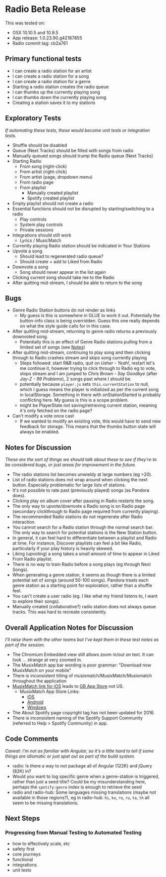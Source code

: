# Radio Beta Release

This was tested on:
* OSX 10.10.5 and 10.9.5
* App release: 1.0.23.90.g42187855
* Radio commit tag: cb2a761

## Primary functional tests

* I can create a radio station for an artist
* I can create a radio station for a song
* I can create a radio station for a genre
* Starting a radio station creates the radio queue
* I can thumbs up the currently playing song
* I can thumbs down the currently playing song
* Creating a station saves it to my stations

## Exploratory Tests

*If automating these tests, these would become unit tests or integration tests.*

* Shuffle should be disabled
* Queue (Next Tracks) should be filled with songs from radio
* Manually queued songs should trump the Radio queue (Next Tracks)
* Starting Radio
    * From song (right-click)
    * From artist (right-click)
    * From artist (page, dropdown menu)
    * From radio page
    * From playlist
        * Manually created playlist
        * Spotify created playlist
* Empty playlist should not create a radio
* Essential functions should not be disrupted by starting/switching to a radio
  * Play controls
  * System play controls
  * Private sessions
* Integrations should still work
  * Lyrics / MusicMatch
* Currently playing Radio station should be indicated in Your Stations
* Upvote a song
    - Should lead to regenerated radio queue?
    - Should create + add to Liked from Radio
* Downvote a song
    - Song should never appear in the list again
* Clicking current song should take me to the Radio
* After quitting mid-stream, I should be able to return to the song


## Bugs

* Genre Radio Station buttons do not render as links
    - My guess is this is somewhere in GLUE to work it out. Potentially the button-info class is being overridden. Guess this one really depends on what the style guide calls for in this case.
* After quitting mid-stream, returning to genre radio returns a previously downvoted song.
    - Potentially this is an effect of Genre Radio stations pulling from a limited set of songs (see [Notes](#notes-for-discussion))
* After quitting mid-stream, continuing to play song and then clicking through to Radio crashes stream and skips song currently playing
    - Steps followed: start R&B radio, quit on *Usher - Yeah!*, restart let's me continue it, however trying to click through to Radio eg to vote, stops stream and I am jumped to *Chris Brown - Say Goodbye* (after *Jay-Z - 99 Problems*), 2 songs past where I should be.
    - potentially because `player.js` sets `this.currentStation` to null, which I guess means the player is initialized as per the current song in localStorage. Something in there with onStationStarted is probably conflicting here. My guess is this is a scope problem.
    - might be PlayerState not saving/retrieving current station, meaning it's only fetched on the radio page?
* Can't modify a vote once cast
    - If we wanted to modify an existing vote, this would have to send new feedback for storage. This means that the thumbs button state will always be enabled.

## Notes for Discussion

*These are the sort of things we should talk about these to see if they're to be considered bugs, or just areas for improvement in the future.*

* The radio stations list becomes unwieldy at large numbers (eg >20).
* List of radio stations does not wrap around when clicking the next button. Especially problematic for large lists of stations.
* It's not possible to rate past (previously played) songs (as Pandora does).
* Clicking play on album cover after pausing in Radio restarts the song.
* The only way to upvote/downvote a Radio song is on Radio page (secondary clickthrough to Radio page required from currently playing).
* The recommended Radio stations do not regenerate after Radio interaction.
* You cannot search for a Radio station through the normal search bar. The only way to search for potential stations is the New Station button.
* In general, it can feel hard to differentiate between a playlist and Radio at time. For instance, Discover playlists can feel a bit like Radio, particularly if your play history is heavily skewed.
* Liking (upvoting) a song takes a small amount of time to appear in Liked From Radio playlist.
* There is no way to train Radio before a song plays (eg through Next Songs).
* When generating a genre station, it seems as though there is a limited potential set of songs (around 50-100 songs). Pandora treats each genre station as a starting point for exploration, rather than a shuffle feel.
* You can't create a user radio (eg. I like what my friend listens to, I want to explore their songs).
* Manually created (collaborative?) radio station does not always queue tracks. This was hard to recreate consistently.

## Overall Application Notes for Discussion

*I'll raise them with the other teams but I've kept them in these test notes as part of the session.*

* The Chromium Embedded view still allows zoom in/out on text. It can look ... strange at very zoomed in.
* The MusixMatch app bar wording is poor grammar: "Download now MusixMatch on your mobile"
* There is inconsistent titling of musixmatch/MusixMatch/Musixmatch throughout the application
* [MusixMatch link for iOS](http://bit.ly/iPhonemXm) leads to [GB App Store](https://itunes.apple.com/gb/app/musixmatch-lyrics-player/id448278467?mt=8) not US.
    - MusixMatch App Store Links:
        - [iOS](http://bit.ly/iPhonemXm)
        - [Android](http://bit.ly/androidmXm)
        - [Windows](http://bit.ly/wp7mXm)
* The About Spotify page copyright tag has not been updated for 2016.
* There is inconsistent naming of the Spotify Support Community (referred to Help > Spotify Community) in app.

## Code Comments

*Caveat: I'm not as familiar with Angular, so it's a little hard to tell if some things are idiomatic or just spat out as part of the build system.*

* radio: Is there a way to not package all of Angular (122K) and jQuery (82K) in?
* Would you want to log specific genre when a genre-station is triggered, rather than just a seed title? Could be my misunderstanding here, perhaps the `spotify:genre` index is enough to retrieve the seed
* radio and radio-hub: Some languages missing translations (maybe not available in those regions?), eg in radio-hub: `hi`, `ko`, `ro`, `ru`, `ta`, `th` all seem to be missing translations.

## Next Steps

### Progressing from Manual Testing to Automated Testing

- how to effectively scale, etc
- safety first
- core journeys
- functional
- integrations
- unit tests




